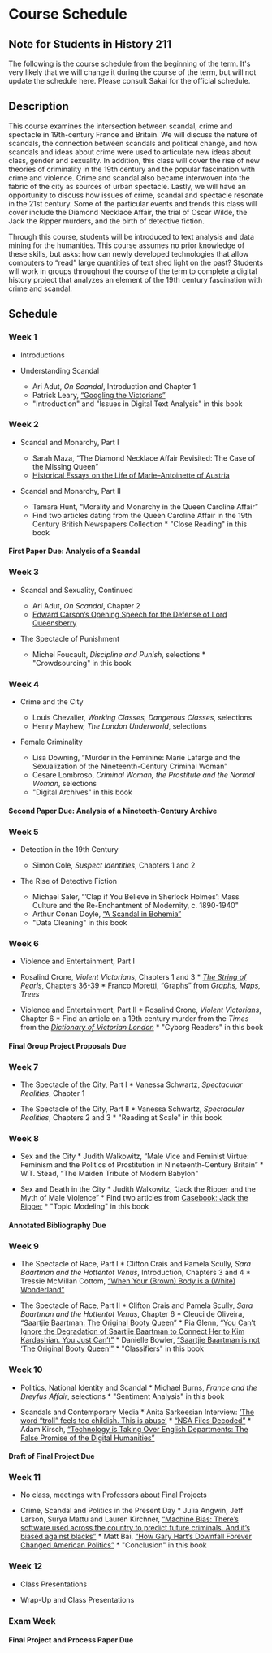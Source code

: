 # Course Schedule

## Note for Students in History 211

The following is the course schedule from the beginning of the term. It's very likely that we will change it during the course of the term, but will not update the schedule here. Please consult Sakai for the official schedule.

## Description

This course examines the intersection between scandal, crime and spectacle in 19th-century France and Britain. We will discuss the nature of scandals, the connection between scandals and political change, and how scandals and ideas about crime were used to articulate new ideas about class, gender and sexuality. In addition, this class will cover the rise of new theories of criminality in the 19th century and the popular fascination with crime and violence. Crime and scandal also became interwoven into the fabric of the city as sources of urban spectacle. Lastly, we will have an opportunity to discuss how issues of crime, scandal and spectacle resonate in the 21st century. Some of the particular events and trends this class will cover include the Diamond Necklace Affair, the trial of Oscar Wilde, the Jack the Ripper murders, and the birth of detective fiction.

Through this course, students will be introduced to text analysis and data mining for the humanities. This course assumes no prior knowledge of these skills, but asks: how can newly developed technologies that allow computers to “read” large quantities of text shed light on the past? Students will work in groups throughout the course of the term to complete a digital history project that analyzes an element of the 19th century fascination with crime and scandal.

## Schedule

### Week 1

* Introductions

* Understanding Scandal
  * Ari Adut, _On Scandal_, Introduction and Chapter 1
  * Patrick Leary, [“Googling the Victorians”](http://www.victorianresearch.org/googling.pdf)
  * "Introduction" and "Issues in Digital Text Analysis" in this book

### Week 2

* Scandal and Monarchy, Part I
  * Sarah Maza, “The Diamond Necklace Affair Revisited: The Case of the Missing Queen” 
  * [Historical Essays on the Life of Marie–Antoinette of Austria](http://chnm.gmu.edu/revolution/d/262/)


* Scandal and Monarchy, Part II 
  * Tamara Hunt, “Morality and Monarchy in the Queen Caroline Affair” 
  * Find two articles dating from the Queen Caroline Affair in the 19th Century British Newspapers Collection * "Close Reading" in this book

#### First Paper Due: Analysis of a Scandal

### Week 3

* Scandal and Sexuality, Continued 
  * Ari Adut, _On Scandal_, Chapter 2 
  * [Edward Carson’s Opening Speech for the Defense of Lord Queensberry](http://law2.umkc.edu/faculty/projects/ftrials/wilde/defenopening.htm)


* The Spectacle of Punishment 
  * Michel Foucault, _Discipline and Punish_, selections * "Crowdsourcing" in this book

### Week 4

* Crime and the City 
  * Louis Chevalier, _Working Classes, Dangerous Classes_, selections 
  * Henry Mayhew, _The London Underworld_, selections


* Female Criminality 
  * Lisa Downing, “Murder in the Feminine: Marie Lafarge and the Sexualization of the Nineteenth-Century Criminal Woman” 
  * Cesare Lombroso, _Criminal Woman, the Prostitute and the Normal Woman_, selections 
  * "Digital Archives" in this book

#### Second Paper Due: Analysis of a Nineteeth-Century Archive

### Week 5

* Detection in the 19th Century 
  * Simon Cole, _Suspect Identities_, Chapters 1 and 2


* The Rise of Detective Fiction 
  * Michael Saler, “’Clap if You Believe in Sherlock Holmes’: Mass Culture and the Re-Enchantment of Modernity, c. 1890-1940"   
  * Arthur Conan Doyle, [“A Scandal in Bohemia”](http://www.gutenberg.org/files/1661/1661-h/1661-h.htm#) 
  * "Data Cleaning" in this book

### Week 6

* Violence and Entertainment, Part I 
  
* Rosalind Crone, _Violent Victorians_, Chapters 1 and 3 * [_The String of Pearls_, Chapters 36-39](http://www.victorianlondon.org/mysteries/sweeney_todd-00.htm) * Franco Moretti, “Graphs” from _Graphs, Maps, Trees_

* Violence and Entertainment, Part II * Rosalind Crone, _Violent Victorians_, Chapter 6 * Find an article on a 19th century murder from the _Times_ from the [_Dictionary of Victorian London_](http://www.victorianlondon.org/index-2012.htm) * "Cyborg Readers" in this book

#### Final Group Project Proposals Due

### Week 7

* The Spectacle of the City, Part I * Vanessa Schwartz, _Spectacular Realities_, Chapter 1

* The Spectacle of the City, Part II * Vanessa Schwartz, _Spectacular Realities_, Chapters 2 and 3 * "Reading at Scale" in this book

### Week 8

* Sex and the City * Judith Walkowitz, “Male Vice and Feminist Virtue: Feminism and the Politics of Prostitution in Nineteenth-Century Britain” * W.T. Stead, “The Maiden Tribute of Modern Babylon"

* Sex and Death in the City * Judith Walkowitz, “Jack the Ripper and the Myth of Male Violence” * Find two articles from [Casebook: Jack the Ripper](http://www.casebook.org/press_reports/) * "Topic Modeling" in this book

#### Annotated Bibliography Due

### Week 9

* The Spectacle of Race, Part I * Clifton Crais and Pamela Scully, _Sara Baartman and the Hottentot Venus_, Introduction, Chapters 3 and 4 * Tressie McMillan Cottom, [“When Your (Brown) Body is a (White) Wonderland”](http://tressiemc.com/2013/08/27/when-your-brown-body-is-a-white-wonderland/)

* The Spectacle of Race, Part II * Clifton Crais and Pamela Scully, _Sara Baartman and the Hottentot Venus_, Chapter 6 * Cleuci de Oliveira, [“Saartjie Baartman: The Original Booty Queen”](http://jezebel.com/saartje-baartman-the-original-booty-queen-1658569879) * Pia Glenn, [“You Can’t Ignore the Degradation of Saartjie Baartman to Connect Her to Kim Kardashian. You Just Can’t”](http://www.xojane.com/issues/saartjie-baartman-kim-kardashian) * Danielle Bowler, [“Saartjie Baartman is not ‘The Original Booty Queen’”](http://ewn.co.za/2014/11/17/OPINION-Danielle-Bowler-Saartjie-Baartman-is-not-the-original-booty-queen) * "Classifiers" in this book

### Week 10

* Politics, National Identity and Scandal * Michael Burns, _France and the Dreyfus Affair_, selections * "Sentiment Analysis" in this book

* Scandals and Contemporary Media * Anita Sarkeesian Interview: [‘The word “troll” feels too childish. This is abuse’](http://www.theguardian.com/technology/2015/aug/29/anita-sarkeesian-gamergate-interview-jessica-valenti) * [“NSA Files Decoded”](http://www.theguardian.com/world/interactive/2013/nov/01/snowden-nsa-files-surveillance-revelations-decoded) * Adam Kirsch, [“Technology is Taking Over English Departments: The False Promise of the Digital Humanities”](https://newrepublic.com/article/117428/limits-digital-humanities-adam-kirsch)

#### Draft of Final Project Due

### Week 11

* No class, meetings with Professors about Final Projects

* Crime, Scandal and Politics in the Present Day * Julia Angwin, Jeff Larson, Surya Mattu and Lauren Kirchner, [“Machine Bias: There’s software used across the country to predict future criminals. And it’s biased against blacks”](https://www.propublica.org/article/machine-bias-risk-assessments-in-criminal-sentencing) * Matt Bai, [“How Gary Hart’s Downfall Forever Changed American Politics”](http://www.nytimes.com/2014/09/21/magazine/how-gary-harts-downfall-forever-changed-american-politics.html) * "Conclusion" in this book

### Week 12

* Class Presentations

* Wrap-Up and Class Presentations

### Exam Week

#### Final Project and Process Paper Due

